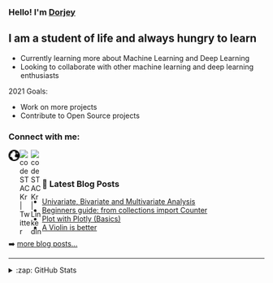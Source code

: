 ### Hello! I'm [Dorjey][website]

## I am a student of life and always hungry to learn
 - Currently learning more about Machine Learning and Deep Learning
 - Looking to collaborate with other machine learning and deep learning enthusiasts 

2021 Goals: 
 - Work on more projects
 - Contribute to Open Source projects


### Connect with me:

[<img align="left" alt="codeSTACKr.com" width="22px" src="https://raw.githubusercontent.com/iconic/open-iconic/master/svg/globe.svg" />][website]
[<img align="left" alt="codeSTACKr | Twitter" width="22px" src="https://cdn.jsdelivr.net/npm/simple-icons@v3/icons/twitter.svg" />][twitter]
[<img align="left" alt="codeSTACKr | LinkedIn" width="22px" src="https://cdn.jsdelivr.net/npm/simple-icons@v3/icons/linkedin.svg" />][linkedin]


<br />
<br />


### 📕 Latest Blog Posts

<!-- BLOG-POST-LIST:START -->
- [Univariate, Bivariate and Multivariate Analysis](https://medium.com/@dorjeys3/univariate-bivariate-and-multivariate-analysis-8b4fc3d8202c?source=rss-ba01586ee5e8------2)
- [Beginners guide: from collections import Counter](https://medium.com/analytics-vidhya/beginners-guide-from-collections-import-counter-d93bcecd190b?source=rss-ba01586ee5e8------2)
- [Plot with Plotly (Basics)](https://medium.com/analytics-vidhya/plot-with-plotly-basics-9ae546dc03ae?source=rss-ba01586ee5e8------2)
- [A Violin is better](https://medium.com/analytics-vidhya/a-violin-is-better-f7068129a14?source=rss-ba01586ee5e8------2)
<!-- BLOG-POST-LIST:END -->

➡️ [more blog posts...](https://dorjeys3.medium.com/)

---


<details>
  <summary>:zap: GitHub Stats</summary>

  <img align="left" alt="Dorjey's GitHub Stats" src="https://github-readme-stats.codestackr.vercel.app/api?username=dorjeys3&show_icons=true&hide_border=true" />

</details>

[website]: https://dorjeysherpa.com/
[twitter]: https://twitter.com/dorjeys3
[linkedin]: https://linkedin.com/in/dorjeys3
